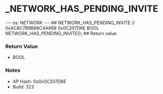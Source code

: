 # _NETWORK_HAS_PENDING_INVITE

--- ns: NETWORK --- ## NETWORK_HAS_PENDING_INVITE  // 0xAC8C7B9B88C4A668 0x0C207D6E BOOL NETWORK_HAS_PENDING_INVITE();   ## Return value

### Return Value
* BOOL

### Notes
* AP Hash: 0x0x0C207D6E
* Build: 323

